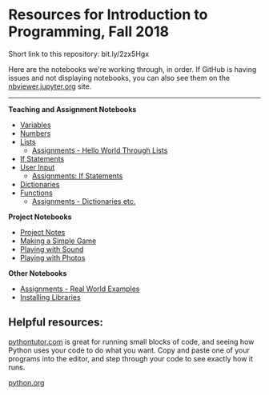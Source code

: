 Resources for Introduction to Programming, Fall 2018
===

Short link to this repository: bit.ly/2zx5Hgx

Here are the notebooks we're working through, in order. If GitHub is having issues and not displaying notebooks, you can also see them on the [nbviewer.jupyter.org](http://nbviewer.jupyter.org/github/ehmatthes/python_teaching_fall_2018/tree/master/) site.

---

**Teaching and Assignment Notebooks**

- [Variables](Variables.ipynb)
- [Numbers](Numbers.ipynb)
- [Lists](Lists.ipynb)
  - [Assignments - Hello World Through Lists](https://github.com/ehmatthes/python_teaching_fall_2018/blob/master/Assignments%20-%20Hello%20World%20through%20Lists.ipynb)
- [If Statements](https://github.com/ehmatthes/python_teaching_fall_2018/blob/master/If%20Statements.ipynb)
- [User Input](https://github.com/ehmatthes/python_teaching_fall_2018/blob/master/User%20Input.ipynb)
  - [Assignments: If Statements](https://github.com/ehmatthes/python_teaching_fall_2018/blob/master/Assignments%20-%20If%20Statements.ipynb)
- [Dictionaries](Dictionaries.ipynb)
- [Functions](Functions.ipynb)
  - [Assignments - Dictionaries etc.](https://github.com/ehmatthes/python_teaching_fall_2018/blob/master/Assignments%20-%20Dictionaries%20etc.ipynb)

**Project Notebooks**

- [Project Notes](https://github.com/ehmatthes/python_teaching_fall_2018/blob/master/Project%20Notes.ipynb)
- [Making a Simple Game](https://github.com/ehmatthes/python_teaching_fall_2018/blob/master/Making%20a%20Simple%20Game.ipynb)
- [Playing with Sound](https://github.com/ehmatthes/python_teaching_fall_2018/blob/master/Playing%20with%20Sound.ipynb)
- [Playing with Photos](https://github.com/ehmatthes/python_teaching_fall_2018/blob/master/Playing%20with%20Photos.ipynb)

**Other Notebooks**

- [Assignments - Real World Examples](https://github.com/ehmatthes/python_teaching_fall_2018/blob/master/Assignments%20-%20Real%20World%20Examples.ipynb)
- [Installing Libraries](https://github.com/ehmatthes/python_teaching_fall_2018/blob/master/Installing%20Libraries.ipynb)

Helpful resources:
---

[pythontutor.com](https://pythontutor.com) is great for running small blocks of code, and seeing how Python uses your code to do what you want. Copy and paste one of your programs into the editor, and step through your code to see exactly how it runs.

[python.org](https://python.org)